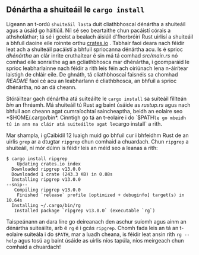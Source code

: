 <!-- Old link, do not remove -->

<a id="installing-binaries-from-cratesio-with-cargo-install"></a>

## Dénártha a shuiteáil le `cargo install`

Ligeann an t-ordú `shuiteáil lasta` duit cliathbhoscaí dénártha a shuiteáil agus a úsáid
go háitiúil. Níl sé seo beartaithe chun pacáistí córais a athsholáthar; tá sé i gceist a
bealach áisiúil d'fhorbróirí Rust uirlisí a shuiteáil a bhfuil daoine eile roinnte orthu
[crates.io]( https://crates.io/) <!-- neamhaird -->. Tabhair faoi deara nach féidir leat ach a shuiteáil
pacáistí a bhfuil spriocanna dénártha acu. Is é sprioc _dhénártha_ an clár inrite
cruthaítear é sin má tá comhad _src/main.rs_ nó comhad eile sonraithe ag an gcliathbhosca
mar dhénártha, i gcomparáid le sprioc leabharlainne nach féidir a rith leis féin ach
oiriúnach lena n-áirítear laistigh de chláir eile. De ghnáth, tá cliathbhoscaí
faisnéis sa chomhad _README_ faoi cé acu an leabharlann é cliathbhosca, an bhfuil a
sprioc dhénártha, nó an dá cheann.

Stóráiltear gach dénártha atá suiteáilte le `cargo install` sa suiteáil
fillteán _bin_ an fhréamh. Má shuiteáil tú Rust ag baint úsáide as _rustup.rs_ agus nach bhfuil aon cheann agat
cumraíochtaí saincheaptha, beidh an eolaire seo *$HOME/.cargo/bin*. Cinntigh go
tá an t-eolaire i do `$PATH` le go mbeidh tú in ann na cláir atá suiteáilte agat le `cargo install` a rith.

Mar shampla, i gCaibidil 12 luaigh muid go bhfuil cur i bhfeidhm Rust de
an uirlis `grep` ar a dtugtar `ripgrep` chun comhaid a chuardach. Chun `ripgrep` a shuiteáil, ní mór dúinn
is féidir leis an méid seo a leanas a rith:

<!-- manual-regeneration
cargo install something you don't have, copy relevant output below
-->

```console
$ cargo install ripgrep
    Updating crates.io index
  Downloaded ripgrep v13.0.0
  Downloaded 1 crate (243.3 KB) in 0.88s
  Installing ripgrep v13.0.0
--snip--
   Compiling ripgrep v13.0.0
    Finished `release` profile [optimized + debuginfo] target(s) in 10.64s
  Installing ~/.cargo/bin/rg
   Installed package `ripgrep v13.0.0` (executable `rg`)
```

Taispeánann an dara líne go deireanach den aschur suíomh agus ainm an
dénártha suiteáilte, arb é `rg` é i gcás `ripgrep`. Chomh fada leis an
tá an t-eolaire suiteála i do `$PATH`, mar a luadh cheana, is féidir leat
ansin rith `rg --help` agus tosú ag baint úsáide as uirlis níos tapúla, níos meirgeach chun comhaid a chuardach!